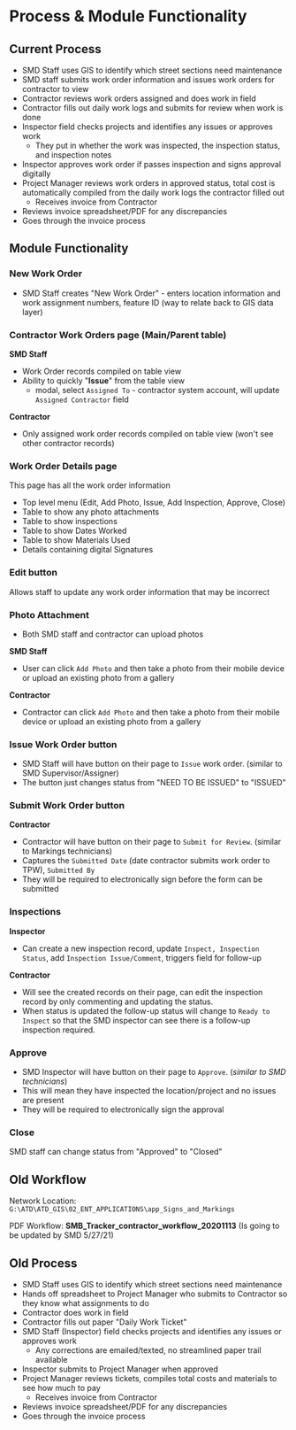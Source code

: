 # Process & Module Functionality

## Current Process

* SMD Staff uses GIS to identify which street sections need maintenance
* SMD staff submits work order information and issues work orders for contractor to view
* Contractor reviews work orders assigned and does work in field
* Contractor fills out daily work logs and submits for review when work is done
* Inspector field checks projects and identifies any issues or approves work
  * They put in whether the work was inspected, the inspection status, and inspection notes
* Inspector approves work order if passes inspection and signs approval digitally
* Project Manager reviews work orders in approved status, total cost is automatically compiled from the daily work logs the contractor filled out
  * Receives invoice from Contractor
* Reviews invoice spreadsheet/PDF for any discrepancies
* Goes through the invoice process&#x20;

## Module Functionality

### New Work Order

* SMD Staff creates "New Work Order" - enters location information and work assignment numbers, feature ID (way to relate back to GIS data layer)

### Contractor Work Orders page (Main/Parent table)

**SMD Staff**

* Work Order records compiled on table view
* Ability to quickly "**Issue**" from the table view
  * modal, select `Assigned To` - contractor system account, will update `Assigned Contractor` field

**Contractor**&#x20;

* Only assigned work order records compiled on table view (won't see other contractor records)

### Work Order Details page

This page has all the work order information

* Top level menu (Edit, Add Photo, Issue, Add Inspection, Approve, Close)
* Table to show any photo attachments
* Table to show inspections
* Table to show Dates Worked
* Table to show Materials Used
* Details containing digital Signatures

### **Edit button**

Allows staff to update any work order information that may be incorrect

### Photo Attachment

* Both SMD staff and contractor can upload photos

**SMD Staff**

* User can click `Add Photo` and then take a photo from their mobile device or upload an existing photo from a gallery

**Contractor**

* Contractor can click `Add Photo` and then take a photo from their mobile device or upload an existing photo from a gallery

### Issue Work Order button

* SMD Staff will have button on their page to `Issue` work order. (similar to SMD Supervisor/Assigner)
* The button just changes status from "NEED TO BE ISSUED" to "ISSUED"

### Submit Work Order button

**Contractor**

* Contractor will have button on their page to `Submit for Review`. (similar to Markings technicians)
* Captures the `Submitted Date` (date contractor submits work order to TPW), `Submitted By`
* They will be required to electronically sign before the form can be submitted

### Inspections

**Inspector**

* Can create a new inspection record, update `Inspect, Inspection Status`, add `Inspection Issue/Comment`, triggers field for follow-up

**Contractor**

* Will see the created records on their page, can edit the inspection record by only commenting and updating the status.&#x20;
* When status is updated the follow-up status will change to `Ready to Inspect` so that the SMD inspector can see there is a follow-up inspection required.

### Approve

* SMD Inspector will have button on their page to `Approve`. (_similar to SMD technicians_)
* This will mean they have inspected the location/project and no issues are present
* They will be required to electronically sign the approval

### Close

SMD staff can change status from "Approved" to "Closed"

## Old Workflow&#x20;

Network Location: `G:\ATD\ATD_GIS\02_ENT_APPLICATIONS\app_Signs_and_Markings`

PDF Workflow: **SMB\_Tracker\_contractor\_workflow\_20201113** (Is going to be updated by SMD 5/27/21)

## Old Process

* SMD Staff uses GIS to identify which street sections need maintenance
* Hands off spreadsheet to Project Manager who submits to Contractor so they know what assignments to do
* Contractor does work in field
* Contractor fills out paper "Daily Work Ticket"
* SMD Staff (Inspector) field checks projects and identifies any issues or approves work
  * Any corrections are emailed/texted, no streamlined paper trail available
* Inspector submits to Project Manager when approved
* Project Manager reviews tickets, compiles total costs and materials to see how much to pay
  * Receives invoice from Contractor
* Reviews invoice spreadsheet/PDF for any discrepancies
* Goes through the invoice process&#x20;
